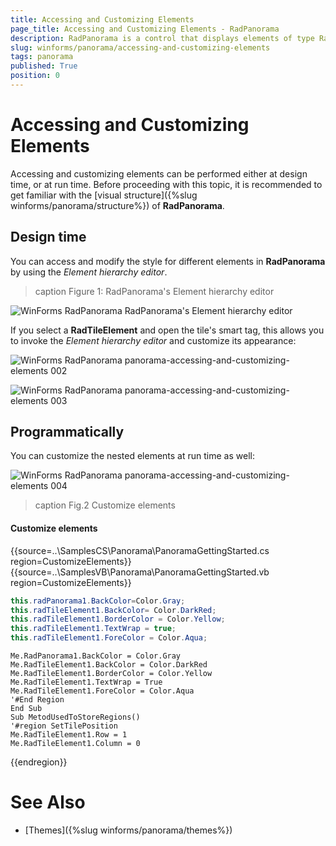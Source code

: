```yaml
---
title: Accessing and Customizing Elements
page_title: Accessing and Customizing Elements - RadPanorama
description: RadPanorama is a control that displays elements of type RadTileElement in a mosaic manner.
slug: winforms/panorama/accessing-and-customizing-elements
tags: panorama
published: True
position: 0
---
```


# Accessing and Customizing Elements
 
Accessing and customizing elements can be performed either at design time, or at run time. Before proceeding with this topic, it is recommended to get familiar with the [visual structure]({%slug winforms/panorama/structure%}) of **RadPanorama**.
      

## Design time

You can access and modify the style for different elements in **RadPanorama** by using the *Element hierarchy editor*.

>caption Figure 1: RadPanorama's Element hierarchy editor

![WinForms RadPanorama RadPanorama's Element hierarchy editor](images/panorama-accessing-and-customizing-elements001.png)

If you select a **RadTileElement** and open the tile's smart tag, this allows you to invoke the *Element hierarchy editor* and customize its appearance:

![WinForms RadPanorama panorama-accessing-and-customizing-elements 002](images/panorama-accessing-and-customizing-elements002.png)

![WinForms RadPanorama panorama-accessing-and-customizing-elements 003](images/panorama-accessing-and-customizing-elements003.png)

## Programmatically

You can customize the nested elements at run time as well:

![WinForms RadPanorama panorama-accessing-and-customizing-elements 004](images/panorama-accessing-and-customizing-elements004.png)

>caption Fig.2 Customize elements

#### Customize elements 

{{source=..\SamplesCS\Panorama\PanoramaGettingStarted.cs region=CustomizeElements}} 
{{source=..\SamplesVB\Panorama\PanoramaGettingStarted.vb region=CustomizeElements}} 

````C#
this.radPanorama1.BackColor=Color.Gray;
this.radTileElement1.BackColor= Color.DarkRed;
this.radTileElement1.BorderColor = Color.Yellow;
this.radTileElement1.TextWrap = true;
this.radTileElement1.ForeColor = Color.Aqua;

````
````VB.NET
Me.RadPanorama1.BackColor = Color.Gray
Me.RadTileElement1.BackColor = Color.DarkRed
Me.RadTileElement1.BorderColor = Color.Yellow
Me.RadTileElement1.TextWrap = True
Me.RadTileElement1.ForeColor = Color.Aqua
'#End Region
End Sub
Sub MetodUsedToStoreRegions()
'#region SetTilePosition
Me.RadTileElement1.Row = 1
Me.RadTileElement1.Column = 0

````

{{endregion}}  

# See Also

* [Themes]({%slug winforms/panorama/themes%})	
